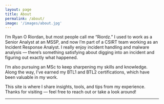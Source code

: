 ```yaml
---
layout: page
title: About
permalink: /about/
image: '/images/about.jpg'
---
```


I’m Ryan O Riordan, but most people call me “Riordz.” I used to work as a Senior Analyst at an MSSP, and now I’m part of a CSIRT team working as an Incident Response Analyst. I really enjoy incident handling and malware analysis — there’s something satisfying about digging into an incident and figuring out exactly what happened.

I’m also pursuing an MSc to keep sharpening my skills and knowledge. Along the way, I’ve earned my BTL1 and BTL2 certifications, which have been valuable in my work.

This site is where I share insights, tools, and tips from my experience. Thanks for visiting — feel free to reach out or take a look around!

<hr>